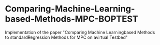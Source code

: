 # Comparing-Machine-Learning-based-Methods-MPC-BOPTEST
Implementation of the paper "Comparing Machine Learningbased Methods to standardRegression Methods for MPC on avirtual Testbed"
